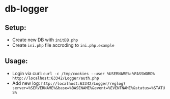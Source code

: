# db-logger

## Setup:

- Create new DB with `initDB.php`
- Create `ini.php` file accroding to `ini.php.example`

## Usage:

- Login via curl: `curl -c /tmp/cookies --user %USERNAME%:%PASSWORD% http://localhost:63342/Logger/auth.php`
- Add new log: `http://localhost:63342/Logger/reglog?server=%SERVERNAME%&base=%BASENAME%&event=%EVENTNAME%&status=%STATUS%`
